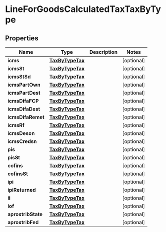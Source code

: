 
# LineForGoodsCalculatedTaxTaxByType

## Properties
Name | Type | Description | Notes
------------ | ------------- | ------------- | -------------
**icms** | [**TaxByTypeTax**](TaxByTypeTax.md) |  |  [optional]
**icmsSt** | [**TaxByTypeTax**](TaxByTypeTax.md) |  |  [optional]
**icmsStSd** | [**TaxByTypeTax**](TaxByTypeTax.md) |  |  [optional]
**icmsPartOwn** | [**TaxByTypeTax**](TaxByTypeTax.md) |  |  [optional]
**icmsPartDest** | [**TaxByTypeTax**](TaxByTypeTax.md) |  |  [optional]
**icmsDifaFCP** | [**TaxByTypeTax**](TaxByTypeTax.md) |  |  [optional]
**icmsDifaDest** | [**TaxByTypeTax**](TaxByTypeTax.md) |  |  [optional]
**icmsDifaRemet** | [**TaxByTypeTax**](TaxByTypeTax.md) |  |  [optional]
**icmsRf** | [**TaxByTypeTax**](TaxByTypeTax.md) |  |  [optional]
**icmsDeson** | [**TaxByTypeTax**](TaxByTypeTax.md) |  |  [optional]
**icmsCredsn** | [**TaxByTypeTax**](TaxByTypeTax.md) |  |  [optional]
**pis** | [**TaxByTypeTax**](TaxByTypeTax.md) |  |  [optional]
**pisSt** | [**TaxByTypeTax**](TaxByTypeTax.md) |  |  [optional]
**cofins** | [**TaxByTypeTax**](TaxByTypeTax.md) |  |  [optional]
**cofinsSt** | [**TaxByTypeTax**](TaxByTypeTax.md) |  |  [optional]
**ipi** | [**TaxByTypeTax**](TaxByTypeTax.md) |  |  [optional]
**ipiReturned** | [**TaxByTypeTax**](TaxByTypeTax.md) |  |  [optional]
**ii** | [**TaxByTypeTax**](TaxByTypeTax.md) |  |  [optional]
**iof** | [**TaxByTypeTax**](TaxByTypeTax.md) |  |  [optional]
**aproxtribState** | [**TaxByTypeTax**](TaxByTypeTax.md) |  |  [optional]
**aproxtribFed** | [**TaxByTypeTax**](TaxByTypeTax.md) |  |  [optional]



